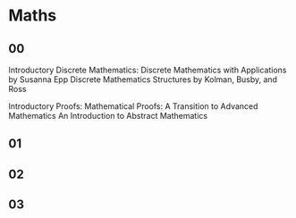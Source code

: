 # Maths

## 00

Introductory Discrete Mathematics:
  Discrete Mathematics with Applications by Susanna Epp
  Discrete Mathematics Structures by Kolman, Busby, and Ross

Introductory Proofs:
  Mathematical Proofs: A Transition to Advanced Mathematics
  An Introduction to Abstract Mathematics

## 01

## 02
## 03
